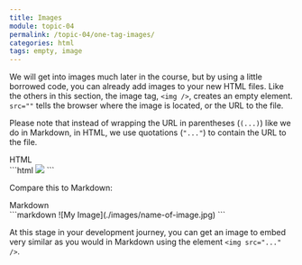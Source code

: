 ```yaml
---
title: Images
module: topic-04
permalink: /topic-04/one-tag-images/
categories: html
tags: empty, image
---
```


<div class="divider-heading"></div>

We will get into images much later in the course, but by using a little borrowed code, you can already add images to your new HTML files. Like the others in this section, the image tag, `<img />`, creates an empty element. `src=""` tells the browser where the image is located, or the URL to the file.

Please note that instead of wrapping the URL in parentheses (`(...)`) like we do in Markdown, in HTML, we use quotations (`"..."`) to contain the URL to the file.

<div class="code-heading">
  <span class="html">HTML</span>
</div>
```html
<img src="./images/name-of-image.jpg" />
```


Compare this to Markdown:


<div class="code-heading">
  <span class="md">Markdown</span>
</div>
```markdown
![My Image](./images/name-of-image.jpg)
```


At this stage in your development journey, you can get an image to embed very similar as you would in Markdown using the element `<img src="..." />`.


<div class="external-embed">
  <p data-height="400" data-theme-id="30567" data-slug-hash="MQbOdj" data-default-tab="html,result" data-user="Media-Ed-Online" data-pen-title="HTML Image Element Src Attribute" class="codepen"></p>
</div>
